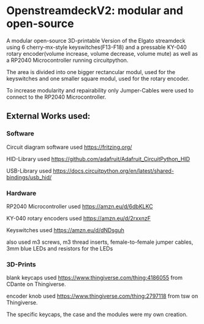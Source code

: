 # OpenstreamdeckV2: modular and open-source
A modular open-source 3D-printable Version of the Elgato streamdeck using 6 cherry-mx-style keyswitches(F13-F18) and a pressable KY-040 rotary encoder(volume increase, volume decrease, volume mute) as well as a RP2040 Microcontroller running circuitpython.

The area is divided into one bigger rectancular modul, used for the keyswitches and one smaller square modul, used for the rotary encoder.

To increase modularity and repairability only Jumper-Cables were used to connect to the RP2040 Microcontroller.

## External Works used:
### Software
Circuit diagram software used https://fritzing.org/

HID-Library used https://github.com/adafruit/Adafruit_CircuitPython_HID

USB-Library used https://docs.circuitpython.org/en/latest/shared-bindings/usb_hid/

### Hardware
RP2040 Microcontroller used https://amzn.eu/d/6dbKLKC

KY-040 rotary encoders used https://amzn.eu/d/2rxxnzF

Keyswitches used https://amzn.eu/d/dNDsguh

also used m3 screws, m3 thread inserts, female-to-female jumper cables, 3mm blue LEDs and resistors for the LEDs

### 3D-Prints
blank keycaps used https://www.thingiverse.com/thing:4186055 from CDante on Thingiverse.

encoder knob used https://www.thingiverse.com/thing:2797118 from tsw on Thingiverse.

The specific keycaps, the case and the modules were my own creation.
